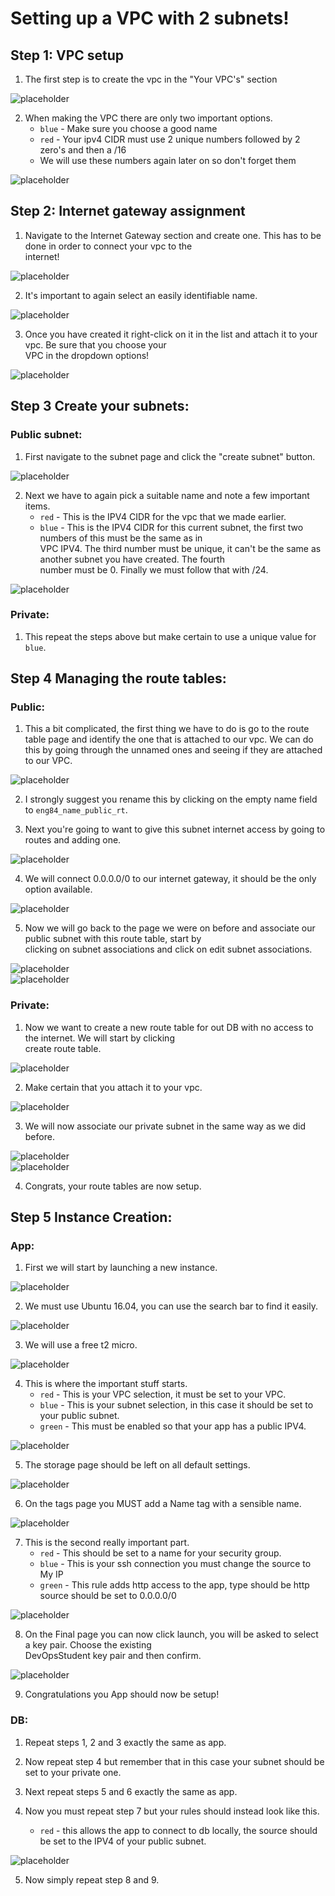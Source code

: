 # Setting up a VPC with 2 subnets!  

## Step 1: VPC setup  

1. The first step is to create the vpc in the "Your VPC's" section  


![placeholder](https://github.com/Benoniy/eng84_AWS/blob/main/01_vpc_setup/images/vpc-1.jpg)


2. When making the VPC there are only two important options.  
    * `blue` - Make sure you choose a good name  
    * `red` - Your ipv4 CIDR must use 2 unique numbers followed by 2 zero's and then a /16  
    * We will use these numbers again later on so don't forget them  
    

![placeholder](https://github.com/Benoniy/eng84_AWS/blob/main/01_vpc_setup/images/vpc-2.jpg)  



## Step 2: Internet gateway assignment  

1. Navigate to the Internet Gateway section and create one. This has to be done in order to connect your vpc to the  
   internet!  


![placeholder](https://github.com/Benoniy/eng84_AWS/blob/main/01_vpc_setup/images/ig-1.jpg)  


2. It's important to again select an easily identifiable name.  


![placeholder](https://github.com/Benoniy/eng84_AWS/blob/main/01_vpc_setup/images/ig-2.jpg)  


3. Once you have created it right-click on it in the list and attach it to your vpc. Be sure that you choose your  
   VPC in the dropdown options!  


![placeholder](https://github.com/Benoniy/eng84_AWS/blob/main/01_vpc_setup/images/ig-3.jpg)  



## Step 3 Create your subnets:  
### Public subnet:


1. First navigate to the subnet page and click the "create subnet" button.  


![placeholder](https://github.com/Benoniy/eng84_AWS/blob/main/01_vpc_setup/images/subnet-1.jpg)  


2. Next we have to again pick a suitable name and note a few important items.  
   * `red` - This is the IPV4 CIDR for the vpc that we made earlier.
   * `blue` - This is the IPV4 CIDR for this current subnet, the first two numbers of this must be the same as in  
     VPC IPV4. The third number must be unique, it can't be the same as another subnet you have created. The fourth  
     number must be 0. Finally we must follow that with /24.


![placeholder](https://github.com/Benoniy/eng84_AWS/blob/main/01_vpc_setup/images/subnet-2.jpg)  


### Private:


1. This repeat the steps above but make certain to use a unique value for `blue`.


## Step 4 Managing the route tables:  
### Public:

1. This a bit complicated, the first thing we have to do is go to the route table page and identify the one that is 
   attached to our vpc. We can do this by going through the unnamed ones and seeing if they are attached to our VPC.
   

![placeholder](https://github.com/Benoniy/eng84_AWS/blob/main/01_vpc_setup/images/route-table-1.jpg)  


2. I strongly suggest you rename this by clicking on the empty name field to `eng84_name_public_rt`.  


3. Next you're going to want to give this subnet internet access by going to routes and adding one.  


![placeholder](https://github.com/Benoniy/eng84_AWS/blob/main/01_vpc_setup/images/route-table-2.jpg)  


4. We will connect 0.0.0.0/0 to our internet gateway, it should be the only option available.  


![placeholder](https://github.com/Benoniy/eng84_AWS/blob/main/01_vpc_setup/images/route-table-3.jpg)  


5. Now we will go back to the page we were on before and associate our public subnet with this route table, start by  
   clicking on subnet associations and click on edit subnet associations.  
   

![placeholder](https://github.com/Benoniy/eng84_AWS/blob/main/01_vpc_setup/images/route-table-4.jpg)  
![placeholder](https://github.com/Benoniy/eng84_AWS/blob/main/01_vpc_setup/images/route-table-5.jpg)  


### Private:  

1. Now we want to create a new route table for out DB with no access to the internet. We will start by clicking  
   create route table.  
   

![placeholder](https://github.com/Benoniy/eng84_AWS/blob/main/01_vpc_setup/images/route-table-6.jpg)  


2. Make certain that you attach it to your vpc.  


![placeholder](https://github.com/Benoniy/eng84_AWS/blob/main/01_vpc_setup/images/route-table-7.jpg)  


3. We will now associate our private subnet in the same way as we did before.  


![placeholder](https://github.com/Benoniy/eng84_AWS/blob/main/01_vpc_setup/images/route-table-8.jpg)  
![placeholder](https://github.com/Benoniy/eng84_AWS/blob/main/01_vpc_setup/images/route-table-9.jpg)  


4. Congrats, your route tables are now setup.  


## Step 5 Instance Creation:  
### App:  

1. First we will start by launching a new instance.  


![placeholder](https://github.com/Benoniy/eng84_AWS/blob/main/01_vpc_setup/images/ec2-1.jpg)  


2. We must use Ubuntu 16.04, you can use the search bar to find it easily.  


![placeholder](https://github.com/Benoniy/eng84_AWS/blob/main/01_vpc_setup/images/ec2-2.jpg)  


3. We will use a free t2 micro.  


![placeholder](https://github.com/Benoniy/eng84_AWS/blob/main/01_vpc_setup/images/ec2-3.jpg)  


4. This is where the important stuff starts.  
   * `red` - This is your VPC selection, it must be set to your VPC.  
   * `blue` - This is your subnet selection, in this case it should be set to your public subnet.
   * `green` - This must be enabled so that your app has a public IPV4.  
   

![placeholder](https://github.com/Benoniy/eng84_AWS/blob/main/01_vpc_setup/images/ec2-4.jpg)  


5. The storage page should be left on all default settings.  


![placeholder](https://github.com/Benoniy/eng84_AWS/blob/main/01_vpc_setup/images/ec2-5.jpg)  


6. On the tags page you MUST add a Name tag with a sensible name.  


![placeholder](https://github.com/Benoniy/eng84_AWS/blob/main/01_vpc_setup/images/ec2-6.jpg)  


7. This is the second really important part.  
   * `red` - This should be set to a name for your security group.  
   * `blue` - This is your ssh connection you must change the source to My IP  
   * `green` - This rule adds http access to the app, type should be http source should be set to 0.0.0.0/0  
   

![placeholder](https://github.com/Benoniy/eng84_AWS/blob/main/01_vpc_setup/images/ec2-7.jpg)  


8. On the Final page you can now click launch, you will be asked to select a key pair. Choose the existing  
   DevOpsStudent key pair and then confirm.  
   

![placeholder](https://github.com/Benoniy/eng84_AWS/blob/main/01_vpc_setup/images/ec2-8.jpg)  


9. Congratulations you App should now be setup!  


### DB:  

1. Repeat steps 1, 2 and 3 exactly the same as app.  


2. Now repeat step 4 but remember that in this case your subnet should be set to your private one.  


3. Next repeat steps 5 and 6 exactly the same as app.  


4. Now you must repeat step 7 but your rules should instead look like this.  
   * `red` - this allows the app to connect to db locally, the source should be set to the IPV4 of your public subnet.  


![placeholder](https://github.com/Benoniy/eng84_AWS/blob/main/01_vpc_setup/images/ec2-db.jpg)  


5. Now simply repeat step 8 and 9.




